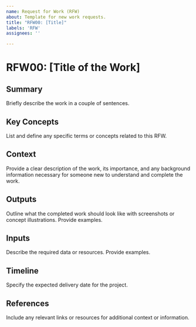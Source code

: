 ```yaml
---
name: Request for Work (RFW)
about: Template for new work requests.
title: "RFW00: [Title]"
labels: 'RFW'
assignees: ''

---
```


# RFW00: [Title of the Work]

## Summary
Briefly describe the work in a couple of sentences. 

## Key Concepts
List and define any specific terms or concepts related to this RFW.

## Context
Provide a clear description of the work, its importance, and any background information necessary for someone new to understand and complete the work.

## Outputs
Outline what the completed work should look like with screenshots or concept illustrations. Provide examples.

## Inputs
Describe the required data or resources. Provide examples.

## Timeline
Specify the expected delivery date for the project.

## References
Include any relevant links or resources for additional context or information.

